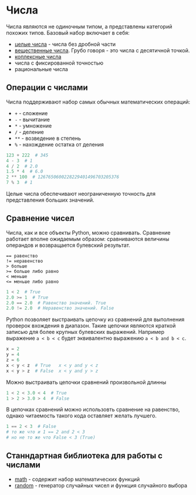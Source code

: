 # Числа

Числа являются не одиночным типом, а представлены категорий похожих типов. Базовый набор включает в себя:

* [целые числа](./INTEGERS.md) - числа без дробной части
* [вещественные числа](./FLOATS.md). Грубо говоря - это числа с десятичной точкой.
* [коплексные числа](./COMPLEX.md)
* числа с фиксированной точностью
* рациональные числа

## Операции с числами
Числа поддерживают набор самых обычных математических операций:

* `+` - сложение
* `-` - вычитание
* `*` - умножение
* `/` - деление
* `**` - возведение в степень
* `%` - нахождение остатка от деления

```python
123 + 222  # 345
4 - 3  # 1
4 / 2  # 2.0
1.5 * 4  # 6.0
2 ** 100  # 1267650600228229401496703205376
7 % 3  # 1
```

Целые числа обеспечивают неограниченную точность для представления больших значений.

## Сравнение чисел

Числа, как и все объекты Python, можно сравнивать. Сравнение работает вполне ожидаемым образом: сравниваются величины операндов и возвращается булевский результат.

```
== равенство
!= неравенство
> больше
>= больше либо равно
< меньше
<= меньше либо равно
```

```python
1 < 2  # True
2.0 >= 1  # True
2.0 == 2.0  # Равенство значений. True
2.0 != 2.0  # Неравенство значений. False
```

Python позволяет выстраивать цепочку из сравнений для выполнения проверок вхождения в диапазон. Такие цепочки являются краткой записью для более крупных булевских выражений. Например выражение `a < b < c` будет эквивалентно выражению `a < b and b < c`.

```python
x = 2
y = 4
z = 6
x < y < z  # True   x < y and y < z
x < y > z  # False  x < y and y > z
```

Можно выстраивать цепочки сравнений произвольной длинны

```python
1 < 2 < 3.0 < 4  # True
1 > 2 > 3.0 > 4  # False
```

В цепочках сравнений можно использовть сравнение на равенство, однако читаемость такого кода оставляет желать лучшего.

```python
1 == 2 < 3  # False
# то же что и 1 == 2 and 2 < 3
# но не то же что False < 3 (True)
```

## Станндартная библиотека для работы с числами

* [math](../../stl/MATH.md) - содержит набор математических функций
* [random](../../stl/RANDOM.md) - генератор случайных чисел и функция случайного выбора
